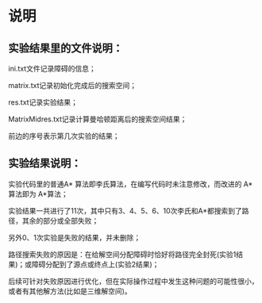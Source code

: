# 说明

## 实验结果里的文件说明：

ini.txt文件记录障碍的信息；

matrix.txt记录初始化完成后的搜索空间；

res.txt记录实验结果；

MatrixMidres.txt记录计算曼哈顿距离后的搜索空间结果；

前边的序号表示第几次实验的结果；

## 实验结果说明：

实验代码里的普通A* 算法即李氏算法，在编写代码时未注意修改，而改进的 A* 算法即为 A*算法；

实验结果一共进行了11次，其中只有3、4、5、6、10次李氏和A*都搜索到了路径，其余的部分或全部失败；

另外0、1次实验是失败的结果，并未删除；

路径搜索失败的原因是：在给解空间分配障碍时恰好将路径完全封死(实验1结果)；或障碍分配到了源点或终点上(实验2结果)；

后续可针对失败原因进行优化，但在实际操作过程中发生这种问题的可能性很小，或者有其他解方法(比如是三维解空间)。
